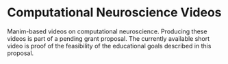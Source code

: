 # Computational Neuroscience Videos
Manim-based videos on computational neuroscience. Producing these videos is part of a pending grant proposal. The currently available short video is proof of the feasibility of the educational goals described in this proposal. 
